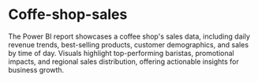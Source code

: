 # Coffe-shop-sales
The Power BI report showcases a coffee shop's sales data, including daily revenue trends, best-selling products, customer demographics, and sales by time of day. Visuals highlight top-performing baristas, promotional impacts, and regional sales distribution, offering actionable insights for business growth.
